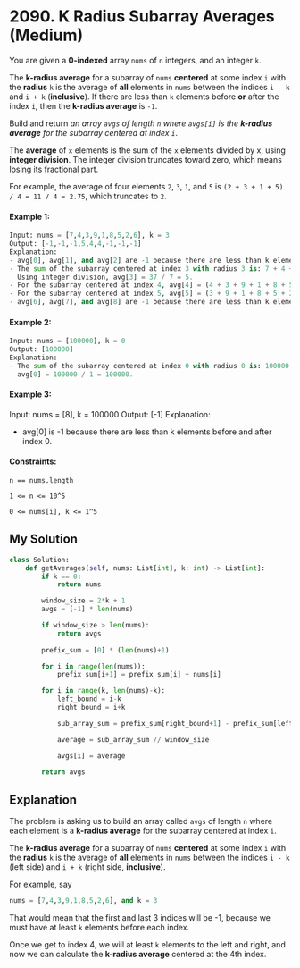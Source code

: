 # 2090. K Radius Subarray Averages (Medium)

You are given a **0-indexed** array `nums` of `n` integers, and an integer `k`.

The **k-radius average** for a subarray of `nums` **centered** at some index `i` with the **radius** `k` is the average of **all** elements in `nums` between the indices `i - k` and `i + k` (**inclusive**). If there are less than `k` elements before **or** after the index `i`, then the **k-radius average** is `-1`.

Build and return *an array `avgs` of length `n` where `avgs[i]` is the **k-radius average** for the subarray centered at index `i`*.

The **average** of `x` elements is the sum of the `x` elements divided by x, using **integer division**. The integer division truncates toward zero, which means losing its fractional part.

For example, the average of four elements `2`, `3`, `1`, and `5` is `(2 + 3 + 1 + 5) / 4 = 11 / 4 = 2.75`, which truncates to `2`.

#### Example 1:

```Python
Input: nums = [7,4,3,9,1,8,5,2,6], k = 3
Output: [-1,-1,-1,5,4,4,-1,-1,-1]
Explanation:
- avg[0], avg[1], and avg[2] are -1 because there are less than k elements before each index.
- The sum of the subarray centered at index 3 with radius 3 is: 7 + 4 + 3 + 9 + 1 + 8 + 5 = 37.
  Using integer division, avg[3] = 37 / 7 = 5.
- For the subarray centered at index 4, avg[4] = (4 + 3 + 9 + 1 + 8 + 5 + 2) / 7 = 4.
- For the subarray centered at index 5, avg[5] = (3 + 9 + 1 + 8 + 5 + 2 + 6) / 7 = 4.
- avg[6], avg[7], and avg[8] are -1 because there are less than k elements after each index.
```

#### Example 2:

```Python
Input: nums = [100000], k = 0
Output: [100000]
Explanation:
- The sum of the subarray centered at index 0 with radius 0 is: 100000.
  avg[0] = 100000 / 1 = 100000.
```

#### Example 3:

Input: nums = [8], k = 100000
Output: [-1]
Explanation: 
- avg[0] is -1 because there are less than k elements before and after index 0.

#### Constraints:

`n == nums.length`

`1 <= n <= 10^5`

`0 <= nums[i], k <= 1^5`

## My Solution

```Python
class Solution:
    def getAverages(self, nums: List[int], k: int) -> List[int]:
        if k == 0:
            return nums

        window_size = 2*k + 1
        avgs = [-1] * len(nums)

        if window_size > len(nums):
            return avgs
        
        prefix_sum = [0] * (len(nums)+1)

        for i in range(len(nums)):
            prefix_sum[i+1] = prefix_sum[i] + nums[i]

        for i in range(k, len(nums)-k):
            left_bound = i-k
            right_bound = i+k

            sub_array_sum = prefix_sum[right_bound+1] - prefix_sum[left_bound]

            average = sub_array_sum // window_size

            avgs[i] = average

        return avgs
```

## Explanation

The problem is asking us to build an array called `avgs` of length `n` where each element is a **k-radius average** for the subarray centered at index `i`.

The **k-radius average** for a subarray of `nums` **centered** at some index `i` with the **radius** `k` is the average of **all** elements in `nums` between the indices `i - k` (left side) and `i + k` (right side, **inclusive**).

For example, say

```Python
nums = [7,4,3,9,1,8,5,2,6], and k = 3
```

That would mean that the first and last 3 indices will be -1, because we must have at least `k` elements before each index.

Once we get to index 4, we will at least `k` elements to the left and right, and now we can calculate the **k-radius average** centered at the 4th index.

